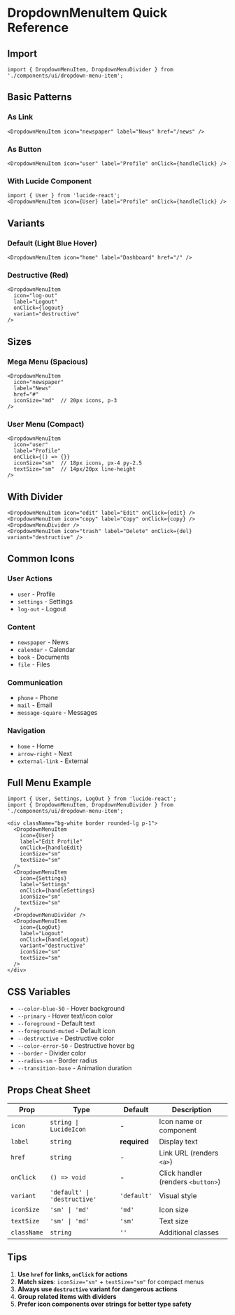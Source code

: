 # DropdownMenuItem Quick Reference

## Import

```tsx
import { DropdownMenuItem, DropdownMenuDivider } from './components/ui/dropdown-menu-item';
```

## Basic Patterns

### As Link
```tsx
<DropdownMenuItem icon="newspaper" label="News" href="/news" />
```

### As Button
```tsx
<DropdownMenuItem icon="user" label="Profile" onClick={handleClick} />
```

### With Lucide Component
```tsx
import { User } from 'lucide-react';
<DropdownMenuItem icon={User} label="Profile" onClick={handleClick} />
```

## Variants

### Default (Light Blue Hover)
```tsx
<DropdownMenuItem icon="home" label="Dashboard" href="/" />
```

### Destructive (Red)
```tsx
<DropdownMenuItem 
  icon="log-out" 
  label="Logout" 
  onClick={logout}
  variant="destructive"
/>
```

## Sizes

### Mega Menu (Spacious)
```tsx
<DropdownMenuItem 
  icon="newspaper" 
  label="News" 
  href="#"
  iconSize="md"  // 20px icons, p-3
/>
```

### User Menu (Compact)
```tsx
<DropdownMenuItem 
  icon="user" 
  label="Profile" 
  onClick={() => {}}
  iconSize="sm"  // 18px icons, px-4 py-2.5
  textSize="sm"  // 14px/20px line-height
/>
```

## With Divider

```tsx
<DropdownMenuItem icon="edit" label="Edit" onClick={edit} />
<DropdownMenuItem icon="copy" label="Copy" onClick={copy} />
<DropdownMenuDivider />
<DropdownMenuItem icon="trash" label="Delete" onClick={del} variant="destructive" />
```

## Common Icons

### User Actions
- `user` - Profile
- `settings` - Settings  
- `log-out` - Logout

### Content
- `newspaper` - News
- `calendar` - Calendar
- `book` - Documents
- `file` - Files

### Communication
- `phone` - Phone
- `mail` - Email
- `message-square` - Messages

### Navigation
- `home` - Home
- `arrow-right` - Next
- `external-link` - External

## Full Menu Example

```tsx
import { User, Settings, LogOut } from 'lucide-react';
import { DropdownMenuItem, DropdownMenuDivider } from './components/ui/dropdown-menu-item';

<div className="bg-white border rounded-lg p-1">
  <DropdownMenuItem 
    icon={User} 
    label="Edit Profile" 
    onClick={handleEdit}
    iconSize="sm"
    textSize="sm"
  />
  <DropdownMenuItem 
    icon={Settings} 
    label="Settings" 
    onClick={handleSettings}
    iconSize="sm"
    textSize="sm"
  />
  <DropdownMenuDivider />
  <DropdownMenuItem 
    icon={LogOut} 
    label="Logout" 
    onClick={handleLogout}
    variant="destructive"
    iconSize="sm"
    textSize="sm"
  />
</div>
```

## CSS Variables

- `--color-blue-50` - Hover background
- `--primary` - Hover text/icon color
- `--foreground` - Default text
- `--foreground-muted` - Default icon
- `--destructive` - Destructive color
- `--color-error-50` - Destructive hover bg
- `--border` - Divider color
- `--radius-sm` - Border radius
- `--transition-base` - Animation duration

## Props Cheat Sheet

| Prop | Type | Default | Description |
|------|------|---------|-------------|
| `icon` | `string \| LucideIcon` | - | Icon name or component |
| `label` | `string` | **required** | Display text |
| `href` | `string` | - | Link URL (renders `<a>`) |
| `onClick` | `() => void` | - | Click handler (renders `<button>`) |
| `variant` | `'default' \| 'destructive'` | `'default'` | Visual style |
| `iconSize` | `'sm' \| 'md'` | `'md'` | Icon size |
| `textSize` | `'sm' \| 'md'` | `'sm'` | Text size |
| `className` | `string` | `''` | Additional classes |

## Tips

1. **Use `href` for links, `onClick` for actions**
2. **Match sizes**: `iconSize="sm"` + `textSize="sm"` for compact menus
3. **Always use `destructive` variant for dangerous actions**
4. **Group related items with dividers**
5. **Prefer icon components over strings for better type safety**
